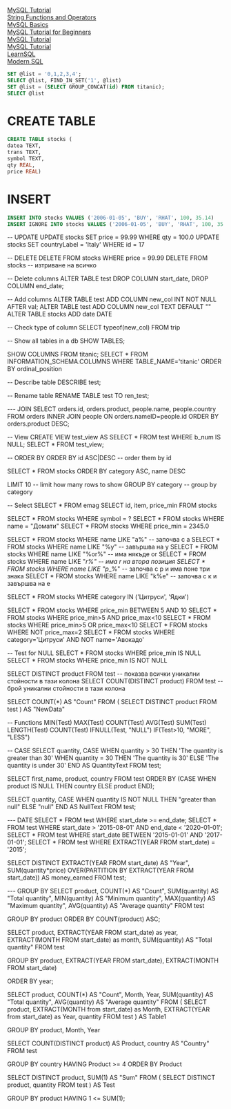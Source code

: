 [MySQL Tutorial](https://dev.mysql.com/doc/mysql-tutorial-excerpt/8.0/en/)    
[String Functions and Operators](https://dev.mysql.com/doc/refman/8.0/en/string-functions.html)    
[MySQL Basics](https://www.mysqltutorial.org/mysql-basics/)    
[MySQL Tutorial for Beginners](https://www.guru99.com/mysql-tutorial.html)    
[MySQL Tutorial](https://www.w3schools.com/MySQL/default.asp)   
[MySQL Tutorial](https://www.javatpoint.com/mysql-tutorial)   
[LearnSQL](https://learnsql.com/cookbook/)   
[Modern SQL](https://modern-sql.com/)    

```sql
SET @list = '0,1,2,3,4';      
SELECT @list, FIND_IN_SET('1', @list)
SET @list = (SELECT GROUP_CONCAT(id) FROM titanic);
SELECT @list
```

# CREATE TABLE
```sql
CREATE TABLE stocks (
datea TEXT, 
trans TEXT, 
symbol TEXT, 
qty REAL, 
price REAL)
``` 

# INSERT
```sql
INSERT INTO stocks VALUES ('2006-01-05', 'BUY', 'RHAT', 100, 35.14)
INSERT IGNORE INTO stocks VALUES ('2006-01-05', 'BUY', 'RHAT', 100, 35.14)
``` 

-- UPDATE
UPDATE stocks SET price = 99.99 WHERE qty = 100.0
UPDATE stocks SET countryLabel = 'Italy' WHERE id = 17

-- DELETE
DELETE FROM stocks WHERE price = 99.99
DELETE FROM stocks -- изтриване на всичко

-- Delete columns
ALTER TABLE test
DROP COLUMN start_date, DROP COLUMN end_date;

-- Add columns
ALTER TABLE test ADD COLUMN new_col INT NOT NULL AFTER val;
ALTER TABLE test ADD COLUMN new_col TEXT DEFAULT ""
ALTER TABLE stocks ADD date DATE

-- Check type of column
SELECT typeof(new_col) FROM trip

-- Show all tables in a db
SHOW TABLES;

SHOW COLUMNS FROM titanic;
SELECT * FROM INFORMATION_SCHEMA.COLUMNS WHERE TABLE_NAME='titanic' ORDER BY ordinal_position

-- Describe table
DESCRIBE test;

-- Rename table
RENAME TABLE test TO ren_test;

--- JOIN
SELECT orders.id, orders.product, people.name, people.country FROM orders
INNER JOIN people ON orders.nameID=people.id ORDER BY orders.product DESC;

-- View
CREATE VIEW test_view AS 
SELECT * FROM test WHERE b_num IS NULL;
SELECT * FROM test_view;

-- ORDER BY
ORDER BY id ASC|DESC -- order them by id

SELECT * FROM stocks 
ORDER BY category ASC, name DESC


LIMIT 10 -- limit how many rows to show
GROUP BY category -- group by category

-- Select
SELECT * FROM emag 
SELECT id, item, price_min FROM stocks

SELECT * FROM stocks WHERE symbol = ?
SELECT * FROM stocks WHERE name = "Домати"
SELECT * FROM stocks WHERE price_min = 2345.0

SELECT * FROM stocks WHERE name LIKE "a%" -- започва с а
SELECT * FROM stocks WHERE name LIKE "%y" -- завършва на у
SELECT * FROM stocks WHERE name LIKE "%or%" -- има някъде or
SELECT * FROM stocks WHERE name LIKE "_r%" -- има r на втора позиция
SELECT * FROM stocks WHERE name LIKE "p__%" -- започва с р и има поне три знака
SELECT * FROM stocks WHERE name LIKE "k%e" -- започва с к и завършва на е

SELECT * FROM stocks WHERE category IN ('Цитруси', 'Ядки')

SELECT * FROM stocks WHERE price_min BETWEEN 5 AND 10
SELECT * FROM stocks WHERE price_min>5 AND price_max<10
SELECT * FROM stocks WHERE price_min>5 OR price_max<10
SELECT * FROM stocks WHERE NOT price_max=2
SELECT * FROM stocks WHERE category='Цитруси' AND NOT name='Авокадо'

-- Test for NULL
SELECT * FROM stocks WHERE price_min IS NULL
SELECT * FROM stocks WHERE price_min IS NOT NULL

SELECT DISTINCT product FROM test -- показва всички уникални стойности в тази колона
SELECT COUNT(DISTINCT product) FROM test -- брой уникални стойности в тази колона

SELECT COUNT(*) AS "Count" FROM (
	SELECT DISTINCT product FROM test
) AS "NewData"



-- Functions
MIN(Test)
MAX(Test)
COUNT(Test)
AVG(Test)
SUM(Test)
LENGTH(Test)
COUNT(Test)
IFNULL(Test, "NULL")
IF(Test>10, "MORE", "LESS")



-- CASE
SELECT quantity,
CASE
    WHEN quantity > 30 THEN 'The quantity is greater than 30'
    WHEN quantity = 30 THEN 'The quantity is 30'
    ELSE 'The quantity is under 30'
END AS QuantityText
FROM test;


SELECT first_name, product, country
FROM test
ORDER BY
(CASE
    WHEN product IS NULL THEN country
    ELSE product
END);


SELECT quantity,
CASE
    WHEN quantity IS NOT NULL THEN "greater than null"
    ELSE "null"
END AS NullText 
FROM test;



--- DATE
SELECT * FROM test WHERE start_date >= end_date;
SELECT * FROM test WHERE start_date > '2015-08-01' AND end_date < '2020-01-01';
SELECT * FROM test WHERE start_date BETWEEN '2015-01-01' AND '2017-01-01';
SELECT * FROM test WHERE EXTRACT(YEAR FROM start_date) = '2015';

SELECT
  DISTINCT EXTRACT(YEAR FROM start_date) AS "Year",
  SUM(quantity*price) OVER(PARTITION BY EXTRACT(YEAR FROM start_date)) AS money_earned
FROM test;



--- GROUP BY
SELECT 
	product, 
	COUNT(*) AS "Count",
	SUM(quantity) AS "Total quantity", 
	MIN(quantity) AS "Minimum quantity", 
	MAX(quantity) AS "Maximum quantity", 
	AVG(quantity) AS "Average quantity" 
FROM test

GROUP BY product
ORDER BY COUNT(product) ASC;


SELECT
	product,
	EXTRACT(YEAR FROM start_date) as year,
    EXTRACT(MONTH FROM start_date) as month,
    SUM(quantity) AS "Total quantity"
FROM test

GROUP BY 
	product,
	EXTRACT(YEAR FROM start_date), 
	EXTRACT(MONTH FROM start_date)
    
ORDER BY year;


SELECT 
	product,
    COUNT(*) AS "Count",
	Month,
	Year,
	SUM(quantity) AS "Total quantity",
    AVG(quantity) AS "Average quantity"
FROM (
  SELECT 
  	product,
    EXTRACT(MONTH from start_date) as Month,
    EXTRACT(YEAR from start_date) as Year, 
    quantity
  FROM test
) AS Table1

GROUP BY 
	product,
	Month,
	Year


SELECT 
	COUNT(DISTINCT product) AS Product, 
	country  AS "Country"
FROM test 

GROUP BY country HAVING Product >= 4
ORDER BY Product


SELECT DISTINCT product, SUM(1) AS "Sum"
FROM (
	SELECT DISTINCT product, quantity FROM test
) AS Test

GROUP BY product HAVING 1 <= SUM(1);



